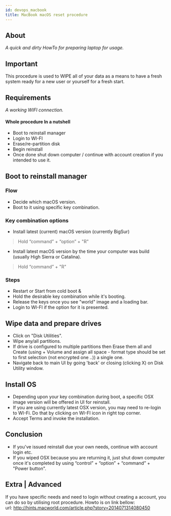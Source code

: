 ```yaml
---
id: devops_macbook
title: MacBook macOS reset procedure
---
```


## About
_A quick and dirty HowTo for preparing laptop for usage._

## Important
This procedure is used to WIPE all of your data as a means to have a fresh system ready for a new user or yourself for a fresh start.

## Requirements
_A working WIFI connection._

#### Whole procedure In a nutshell
- Boot to reinstall manager
- Login to WI-FI
- Erase/re-partition disk
- Begin reinstall
- Once done shut down computer / continue with account creation if you intended to use it.

## Boot to reinstall manager
### Flow
- Decide which macOS version.
- Boot to it using specific key combination.

### Key combination options
- Install latest (current) macOS version (currently BigSur)
> Hold “command” + “option” + "R"
- Install latest macOS version by the time your computer was build (usually High Sierra or Catalina).
> Hold “command” + "R"

### Steps
- Restart or Start from cold boot & 
- Hold the desirable key combination while it's booting.
- Release the keys once you see "world" image and a loading bar.
- Login to WI-FI if the option for it is presented.

## Wipe data and prepare drives
- Click on "Disk Utilities".
- Wipe any/all partitions.
- If drive is configured to multiple partitions then Erase them all and Create (using + Volume and assign all space - format type should be set to first selection (not encrypted one ..)) a single one.
- Navigate back to main UI by going 'back' or closing (clicking X) on Disk Utility window.

## Install OS
- Depending upon your key combination during boot, a specific OSX image version will be offered in UI for reinstall.
- If you are using currently latest OSX version, you may need to re-login to WI-Fi. Do that by clicking on WI-FI icon in right top corner.
- Accept Terms and invoke the installation.

## Conclusion
- If you've issued reinstall due your own needs, continue with account login etc.
- If you wiped OSX because you are returning it, just shut down computer once it's completed by using “control” + “option” + “command” + "Power button".

## Extra | Advanced
If you have specific needs and need to login without creating a account, you can do so by utilising root procedure. Howto is on link bellow:\
url: http://hints.macworld.com/article.php?story=2014071314080450
